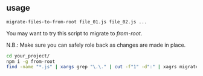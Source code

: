 ## usage

```sh
migrate-files-to-from-root file_01.js file_02.js ...
```

You may want to try this script to migrate to *from-root*.

N.B.: Make sure you can safely role back as changes are made in place.

```sh
cd your_project/
npm i -g from-root
find -name "*.js" | xargs grep "\.\." | cut -f"1" -d":" | xagrs migrate-files-to-from-root
```
